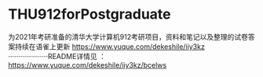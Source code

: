 # THU912forPostgraduate
为2021年考研准备的清华大学计算机912考研项目，资料和笔记以及整理的试卷答案持续在语雀上更新 https://www.yuque.com/dekeshile/iiy3kz
····················README详情见 ：https://www.yuque.com/dekeshile/iiy3kz/bcelws
